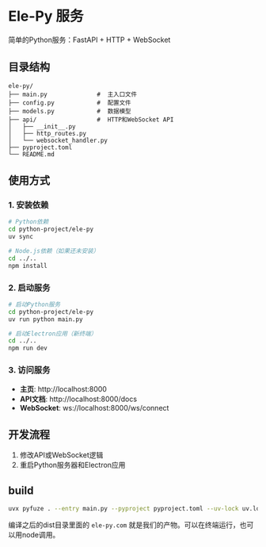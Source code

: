 # Ele-Py 服务

简单的Python服务：FastAPI + HTTP + WebSocket

## 目录结构
```
ele-py/
├── main.py              #  主入口文件
├── config.py            #  配置文件  
├── models.py            #  数据模型
├── api/                 #  HTTP和WebSocket API
│   ├── __init__.py
│   ├── http_routes.py
│   └── websocket_handler.py
├── pyproject.toml
└── README.md
```

## 使用方式

### 1. 安装依赖
```bash
# Python依赖
cd python-project/ele-py
uv sync

# Node.js依赖（如果还未安装）
cd ../..
npm install
```

### 2. 启动服务
```bash
# 启动Python服务
cd python-project/ele-py
uv run python main.py

# 启动Electron应用（新终端）
cd ../..
npm run dev
```

### 3. 访问服务
- **主页**: http://localhost:8000
- **API文档**: http://localhost:8000/docs
- **WebSocket**: ws://localhost:8000/ws/connect

## 开发流程

1. 修改API或WebSocket逻辑
2. 重启Python服务器和Electron应用


## build
```bash
uvx pyfuze . --entry main.py --pyproject pyproject.toml --uv-lock uv.lock --unzip-path ele-py-pkgs
```

编译之后的dist目录里面的 `ele-py.com` 就是我们的产物。可以在终端运行，也可以用node调用。